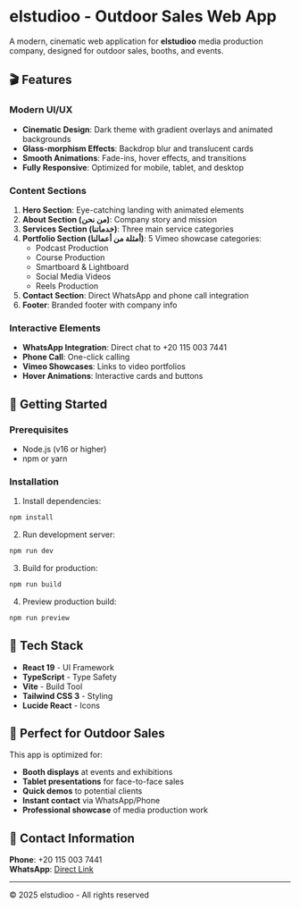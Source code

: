 # elstudioo - Outdoor Sales Web App

A modern, cinematic web application for **elstudioo** media production company, designed for outdoor sales, booths, and events.

## 🎬 Features

### Modern UI/UX
- **Cinematic Design**: Dark theme with gradient overlays and animated backgrounds
- **Glass-morphism Effects**: Backdrop blur and translucent cards
- **Smooth Animations**: Fade-ins, hover effects, and transitions
- **Fully Responsive**: Optimized for mobile, tablet, and desktop

### Content Sections
1. **Hero Section**: Eye-catching landing with animated elements
2. **About Section (من نحن)**: Company story and mission
3. **Services Section (خدماتنا)**: Three main service categories
4. **Portfolio Section (أمثلة من أعمالنا)**: 5 Vimeo showcase categories:
   - Podcast Production
   - Course Production
   - Smartboard & Lightboard
   - Social Media Videos
   - Reels Production
5. **Contact Section**: Direct WhatsApp and phone call integration
6. **Footer**: Branded footer with company info

### Interactive Elements
- **WhatsApp Integration**: Direct chat to +20 115 003 7441
- **Phone Call**: One-click calling
- **Vimeo Showcases**: Links to video portfolios
- **Hover Animations**: Interactive cards and buttons

## 🚀 Getting Started

### Prerequisites
- Node.js (v16 or higher)
- npm or yarn

### Installation

1. Install dependencies:
```bash
npm install
```

2. Run development server:
```bash
npm run dev
```

3. Build for production:
```bash
npm run build
```

4. Preview production build:
```bash
npm run preview
```

## 🎨 Tech Stack

- **React 19** - UI Framework
- **TypeScript** - Type Safety
- **Vite** - Build Tool
- **Tailwind CSS 3** - Styling
- **Lucide React** - Icons

## 📱 Perfect for Outdoor Sales

This app is optimized for:
- **Booth displays** at events and exhibitions
- **Tablet presentations** for face-to-face sales
- **Quick demos** to potential clients
- **Instant contact** via WhatsApp/Phone
- **Professional showcase** of media production work

## 🎯 Contact Information

**Phone**: +20 115 003 7441  
**WhatsApp**: [Direct Link](https://wa.me/201150037441)

---

© 2025 elstudioo - All rights reserved
